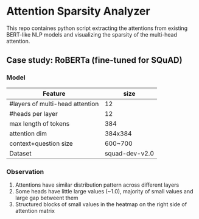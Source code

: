 # Attention Sparsity Analyzer

This repo containes python script extracting the attentions from existing
BERT-like NLP models and visualizing the sparsity of the multi-head attention.

## Case study: RoBERTa (fine-tuned for SQuAD)

### Model

| Feature                         | size           |
| ------------------------------- | -------------- |
| #layers of multi-head attention | 12             |
| #heads per layer                | 12             |
| max length of tokens            | 384            |
| attention dim                   | 384x384        |
| context+question size           | 600~700        |
| Dataset                         | squad-dev-v2.0 |

### Observation

1. Attentions have similar distribution pattern across different layers
2. Some heads have little large values (~1.0), majority of small values and large gap betweent them
3. Structured blocks of small values in the heatmap on the right side of attention matrix
   
